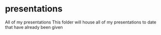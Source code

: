 # presentations
All of my presentations
This folder will house all of my presentations to date that have already been given

